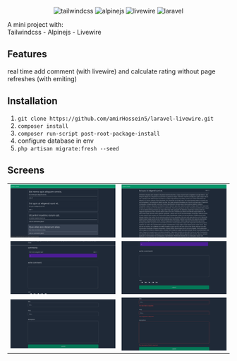<p align="center">
    <img 
        src="https://external-content.duckduckgo.com/iu/?u=https%3A%2F%2Fmiro.medium.com%2Fmax%2F632%2F1*5QD8DKhOjRe-gcYjozlLNQ.png&f=1&nofb=1" 
        alt="tailwindcss" 
        width="150"
    >
    <img 
         src="https://alpinejs.dev/alpine_long.svg"
         alt="alpinejs" 
         width="50%"
    >
    <img 
         src="https://external-content.duckduckgo.com/iu/?u=https%3A%2F%2Findykoning.nl%2Fwp-content%2Fuploads%2F2020%2F03%2FLivewire.png&f=1&nofb=1"                      alt="livewire" 
         width="150"
    >
    <img 
         alt="laravel" 
         src="https://raw.githubusercontent.com/laravel/art/master/logo-lockup/5%20SVG/2%20CMYK/1%20Full%20Color/laravel-logolockup-cmyk-red.svg" 
         width="300"
    >

</p>
    
</hr>
   
A mini project with:    
Tailwindcss - Alpinejs - Livewire 
    
    
## Features
    
real time add comment (with livewire)  and calculate rating without page refreshes (with emiting)
   
   
## Installation

    
1. ```git clone https://github.com/amirHossein5/laravel-livewire.git```
2. ```composer install```
3. ```composer run-script post-root-package-install```
4. configure database in env    
5. ```php artisan migrate:fresh --seed```
    
    
## Screens
    
|                                  |                                   |
|----------------------------------|-----------------------------------|
| <img src="/screens/livewire-1.png" /> |  <img src="/screens/livewire-2.png" /> |
| <img src="/screens/livewire-3.png" /> |  <img src="/screens/livewire-4.png" /> |
| <img src="/screens/livewire-5.png" /> |  <img src="/screens/livewire-6.png" /> |


